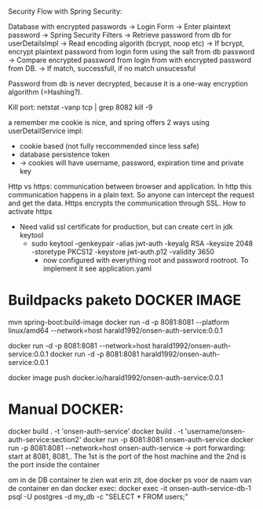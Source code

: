 Security Flow with Spring Security:


Database with encrypted passwords
-> Login Form -> Enter plaintext password
    -> Spring Security Filters
        -> Retrieve password from db for userDetailsImpl
        -> Read encoding algorith (bcrypt, noop etc)
        -> If bcrypt, encrypt plaintext password from login form using the salt from db password
            -> Compare encrypted password from login from with encrypted password from DB.
                -> If match, successfull, if no match unsucessful

Password from db is never decrypted, because it is a one-way encryption algorithm (=Hashing?).


Kill port:
netstat -vanp tcp | grep 8082
kill -9 <PID>



a remember me cookie is nice, and spring offers 2 ways using userDetailService impl:
- cookie based (not fully reccommended since less safe)
- database persistence token
- -> cookies will have username, password, expiration time and private key

Http vs https:
communication between browser and application. In http this communication happens in a plain text. So anyone can intercept the request and get the data.
Https encrypts the communication through SSL. How to activate https
- Need valid ssl certificate for production, but can create cert in jdk keytool
  - sudo keytool -genkeypair -alias jwt-auth -keyalg RSA -keysize 2048 -storetype PKCS12 -keystore jwt-auth.p12 -validity 3650
    - now configured with everything root and password rootroot. To implement it see application.yaml

# Buildpacks paketo DOCKER IMAGE
mvn spring-boot:build-image
docker run -d -p 8081:8081 --platform linux/amd64 --network=host harald1992/onsen-auth-service:0.0.1

docker run -d -p 8081:8081 --network=host harald1992/onsen-auth-service:0.0.1
docker run -d -p 8081:8081 harald1992/onsen-auth-service:0.0.1

docker image push docker.io/harald1992/onsen-auth-service:0.0.1



# Manual DOCKER:
docker build . -t 'onsen-auth-service'
docker build . -t 'username/onsen-auth-service:section2'
docker run -p 8081:8081 onsen-auth-service
docker run -p 8081:8081 --network=host onsen-auth-service
-> port forwarding: start at 8081, 8081,. The 1st is the port of the host machine and the 2nd is the port inside the container 

om in de DB container te zien wat erin zit, doe docker ps voor de naam van de container en dan docker exec:
docker exec -it onsen-auth-service-db-1  psql -U postgres -d my_db -c "SELECT * FROM users;"
